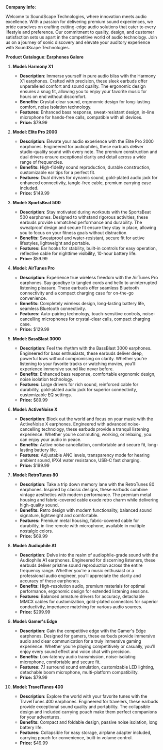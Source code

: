 **Company Info:**

Welcome to SoundScape Technologies, where innovation meets audio excellence. With a passion for delivering premium sound experiences, we pride ourselves on crafting cutting-edge audio solutions that cater to every lifestyle and preference. Our commitment to quality, design, and customer satisfaction sets us apart in the competitive world of audio technology. Join us on a journey of sonic discovery and elevate your auditory experience with SoundScape Technologies.

**Product Catalogue: Earphones Galore**

1. **Model: Harmony X1**
   - **Description:** Immerse yourself in pure audio bliss with the Harmony X1 earphones. Crafted with precision, these sleek earbuds offer unparalleled comfort and sound quality. The ergonomic design ensures a snug fit, allowing you to enjoy your favorite music for hours on end without discomfort.
   - **Benefits:** Crystal-clear sound, ergonomic design for long-lasting comfort, noise isolation technology.
   - **Features:** Enhanced bass response, sweat-resistant design, in-line microphone for hands-free calls, compatible with all devices.
   - **Price:** $79.99

2. **Model: Elite Pro 2000**
   - **Description:** Elevate your audio experience with the Elite Pro 2000 earphones. Engineered for audiophiles, these earbuds deliver studio-quality sound with every note. The premium construction and dual drivers ensure exceptional clarity and detail across a wide range of frequencies.
   - **Benefits:** High-fidelity sound reproduction, durable construction, customizable ear tips for a perfect fit.
   - **Features:** Dual drivers for dynamic sound, gold-plated audio jack for enhanced connectivity, tangle-free cable, premium carrying case included.
   - **Price:** $149.99

3. **Model: SportsBeat 500**
   - **Description:** Stay motivated during workouts with the SportsBeat 500 earphones. Designed to withstand rigorous activities, these earbuds provide unmatched performance and durability. The sweatproof design and secure fit ensure they stay in place, allowing you to focus on your fitness goals without distraction.
   - **Benefits:** Sweatproof and water-resistant, secure fit for active lifestyles, lightweight and portable.
   - **Features:** Ear hooks for stability, built-in controls for easy operation, reflective cable for nighttime visibility, 10-hour battery life.
   - **Price:** $59.99

4. **Model: AirTunes Pro**
   - **Description:** Experience true wireless freedom with the AirTunes Pro earphones. Say goodbye to tangled cords and hello to uninterrupted listening pleasure. These earbuds offer seamless Bluetooth connectivity and a compact charging case for on-the-go convenience.
   - **Benefits:** Completely wireless design, long-lasting battery life, seamless Bluetooth connectivity.
   - **Features:** Auto-pairing technology, touch-sensitive controls, noise-cancelling microphones for crystal-clear calls, compact charging case.
   - **Price:** $129.99

5. **Model: BassBlast 3000**
   - **Description:** Feel the rhythm with the BassBlast 3000 earphones. Engineered for bass enthusiasts, these earbuds deliver deep, powerful lows without compromising on clarity. Whether you're listening to your favorite tracks or watching movies, you'll experience immersive sound like never before.
   - **Benefits:** Enhanced bass response, comfortable ergonomic design, noise isolation technology.
   - **Features:** Large drivers for rich sound, reinforced cable for durability, gold-plated audio jack for superior connectivity, customizable EQ settings.
   - **Price:** $89.99

6. **Model: ActiveNoise X**
   - **Description:** Block out the world and focus on your music with the ActiveNoise X earphones. Engineered with advanced noise-cancelling technology, these earbuds provide a tranquil listening experience. Whether you're commuting, working, or relaxing, you can enjoy your audio in peace.
   - **Benefits:** Active noise cancellation, comfortable and secure fit, long-lasting battery life.
   - **Features:** Adjustable ANC levels, transparency mode for hearing ambient sound, IPX4 water resistance, USB-C fast charging.
   - **Price:** $199.99

7. **Model: RetroTunes 80**
   - **Description:** Take a trip down memory lane with the RetroTunes 80 earphones. Inspired by classic designs, these earbuds combine vintage aesthetics with modern performance. The premium metal housing and fabric-covered cable exude retro charm while delivering high-quality sound.
   - **Benefits:** Retro design with modern functionality, balanced sound signature, lightweight and comfortable.
   - **Features:** Premium metal housing, fabric-covered cable for durability, in-line remote with microphone, available in multiple nostalgic colors.
   - **Price:** $69.99

8. **Model: Audiophile A1**
   - **Description:** Delve into the realm of audiophile-grade sound with the Audiophile A1 earphones. Engineered for discerning listeners, these earbuds deliver pristine sound reproduction across the entire frequency range. Whether you're a music enthusiast or a professional audio engineer, you'll appreciate the clarity and accuracy of these earphones.
   - **Benefits:** High-resolution audio, premium materials for optimal performance, ergonomic design for extended listening sessions.
   - **Features:** Balanced armature drivers for accuracy, detachable MMCX cables for customization, gold-plated connectors for superior conductivity, impedance matching for various audio sources.
   - **Price:** $299.99

9. **Model: Gamer's Edge**
   - **Description:** Gain the competitive edge with the Gamer's Edge earphones. Designed for gamers, these earbuds provide immersive audio and clear communication for a truly immersive gaming experience. Whether you're playing competitively or casually, you'll enjoy every sound effect and voice chat with precision.
   - **Benefits:** Low-latency audio transmission, noise-isolating microphone, comfortable and secure fit.
   - **Features:** 7.1 surround sound emulation, customizable LED lighting, detachable boom microphone, multi-platform compatibility.
   - **Price:** $79.99

10. **Model: TravelTunes 400**
    - **Description:** Explore the world with your favorite tunes with the TravelTunes 400 earphones. Engineered for travelers, these earbuds provide exceptional sound quality and portability. The collapsible design and included carrying pouch make them perfect companions for your adventures.
    - **Benefits:** Compact and foldable design, passive noise isolation, long battery life.
    - **Features:** Collapsible for easy storage, airplane adapter included, carrying pouch for convenience, built-in volume control.
    - **Price:** $49.99
